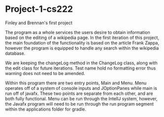 # Project-1-cs222

Finley and Brennan's first project 

The program as a whole services the users desire to obtain information based on the editing of a wikipedia page. In the first iteration of this project, the main foundation of the functionality is based on the article Frank Zappa, however the program is equipped to handle any search within the wikipedia database. 


We are keeping the changeLog method in the ChangeLog class, along with the edit class for future iterations. Test name hold no formatting error thus warning does not need to be amended.


Within this program there are two entry points, Main and Menu. Menu operates off of a system of console inputs and JOptionPanes while main is run off of javafx. These two points are separate from each other, and are both fully functional. Menu can be run through the IntelIJ system, however, the Javafx program will need to be run through the run program segment within the applications folder for gradle.